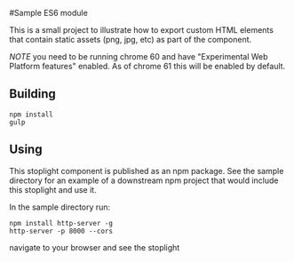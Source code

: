 #Sample ES6 module

This is a small project to illustrate how to export custom HTML elements that contain static assets (png, jpg, etc) as part of the component.

*NOTE* you need to be running chrome 60 and have "Experimental Web Platform features" enabled. As of chrome 61 this will be enabled by default.

## Building
```
npm install
gulp
```

## Using
This stoplight component is published as an npm package. See the sample directory for an example of a downstream npm project that would include this stoplight and use it.

In the sample directory run:
```
npm install http-server -g
http-server -p 8000 --cors
```

navigate to your browser and see the stoplight




